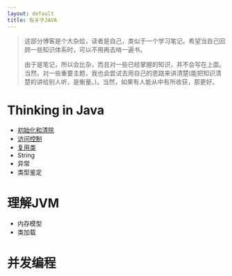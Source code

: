 ```yaml
---
layout: default
title: 有关于JAVA
---
```


> 这部分博客是个大杂烩，读者是自己，类似于一个学习笔记。希望当自己回顾一些知识体系时，可以不用再去啃一遍书。
> 
> 由于是笔记，所以会比杂，而且对一些已经掌握的知识，并不会写在上面。当然，对一些重要主题，我也会尝试去用自己的思路来讲清楚(能把知识清楚的讲给别人听，是衡量。)。当然，如果有人能从中有所收获，那更好。

# Thinking in Java
* [初始化和清除](gc.html)
* [访问控制](access_control.html)
* [复用类](reusing.html)
* String
* 异常
* 类型鉴定

# 理解JVM
* 内存模型
* 类加载

# 并发编程